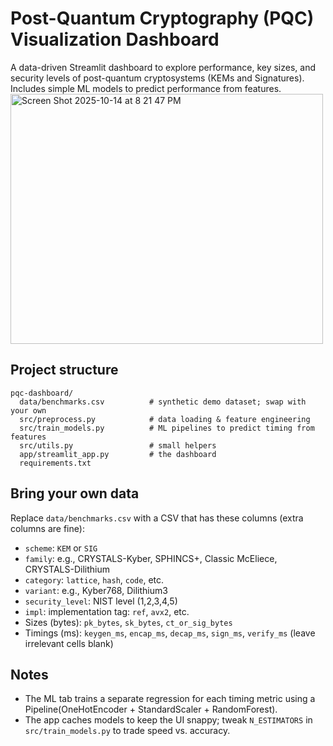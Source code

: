 # Post-Quantum Cryptography (PQC) Visualization Dashboard

A data-driven Streamlit dashboard to explore performance, key sizes, and security levels of post-quantum cryptosystems (KEMs and Signatures). Includes simple ML models to predict performance from features.
<img width="500" height="400" alt="Screen Shot 2025-10-14 at 8 21 47 PM" src="https://github.com/user-attachments/assets/f779a751-76d4-4004-a946-f27d8d018333" />


## Project structure
```
pqc-dashboard/
  data/benchmarks.csv          # synthetic demo dataset; swap with your own
  src/preprocess.py            # data loading & feature engineering
  src/train_models.py          # ML pipelines to predict timing from features
  src/utils.py                 # small helpers
  app/streamlit_app.py         # the dashboard
  requirements.txt
```

## Bring your own data
Replace `data/benchmarks.csv` with a CSV that has these columns (extra columns are fine):

- `scheme`: `KEM` or `SIG`
- `family`: e.g., CRYSTALS-Kyber, SPHINCS+, Classic McEliece, CRYSTALS-Dilithium
- `category`: `lattice`, `hash`, `code`, etc.
- `variant`: e.g., Kyber768, Dilithium3
- `security_level`: NIST level (1,2,3,4,5)
- `impl`: implementation tag: `ref`, `avx2`, etc.
- Sizes (bytes): `pk_bytes`, `sk_bytes`, `ct_or_sig_bytes`
- Timings (ms): `keygen_ms`, `encap_ms`, `decap_ms`, `sign_ms`, `verify_ms` (leave irrelevant cells blank)

## Notes
- The ML tab trains a separate regression for each timing metric using a Pipeline(OneHotEncoder + StandardScaler + RandomForest).
- The app caches models to keep the UI snappy; tweak `N_ESTIMATORS` in `src/train_models.py` to trade speed vs. accuracy.
